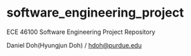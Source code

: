 # software_engineering_project
ECE 46100 Software Engineering Project Repository

Daniel Doh(Hyungjun Doh) / hdoh@purdue.edu

